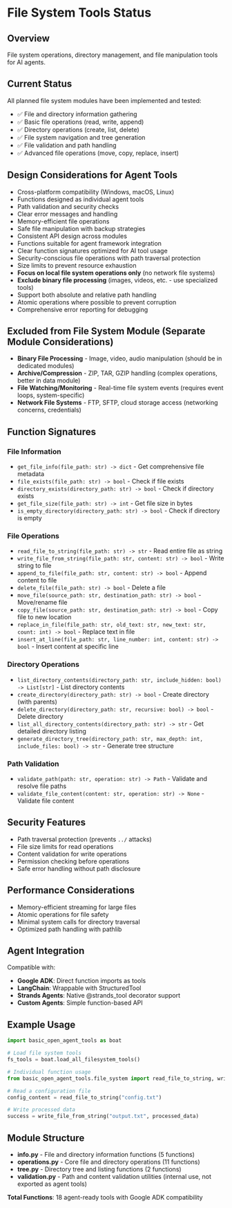 # File System Tools Status

## Overview
File system operations, directory management, and file manipulation tools for AI agents.

## Current Status
All planned file system modules have been implemented and tested:
- ✅ File and directory information gathering
- ✅ Basic file operations (read, write, append)
- ✅ Directory operations (create, list, delete)
- ✅ File system navigation and tree generation
- ✅ File validation and path handling
- ✅ Advanced file operations (move, copy, replace, insert)

## Design Considerations for Agent Tools
- Cross-platform compatibility (Windows, macOS, Linux)
- Functions designed as individual agent tools
- Path validation and security checks
- Clear error messages and handling
- Memory-efficient file operations
- Safe file manipulation with backup strategies
- Consistent API design across modules
- Functions suitable for agent framework integration
- Clear function signatures optimized for AI tool usage
- Security-conscious file operations with path traversal protection
- Size limits to prevent resource exhaustion
- **Focus on local file system operations only** (no network file systems)
- **Exclude binary file processing** (images, videos, etc. - use specialized tools)
- Support both absolute and relative path handling
- Atomic operations where possible to prevent corruption
- Comprehensive error reporting for debugging

## Excluded from File System Module (Separate Module Considerations)
- **Binary File Processing** - Image, video, audio manipulation (should be in dedicated modules)
- **Archive/Compression** - ZIP, TAR, GZIP handling (complex operations, better in data module)
- **File Watching/Monitoring** - Real-time file system events (requires event loops, system-specific)
- **Network File Systems** - FTP, SFTP, cloud storage access (networking concerns, credentials)

## Function Signatures

### File Information
- `get_file_info(file_path: str) -> dict` - Get comprehensive file metadata
- `file_exists(file_path: str) -> bool` - Check if file exists
- `directory_exists(directory_path: str) -> bool` - Check if directory exists
- `get_file_size(file_path: str) -> int` - Get file size in bytes
- `is_empty_directory(directory_path: str) -> bool` - Check if directory is empty

### File Operations
- `read_file_to_string(file_path: str) -> str` - Read entire file as string
- `write_file_from_string(file_path: str, content: str) -> bool` - Write string to file
- `append_to_file(file_path: str, content: str) -> bool` - Append content to file
- `delete_file(file_path: str) -> bool` - Delete a file
- `move_file(source_path: str, destination_path: str) -> bool` - Move/rename file
- `copy_file(source_path: str, destination_path: str) -> bool` - Copy file to new location
- `replace_in_file(file_path: str, old_text: str, new_text: str, count: int) -> bool` - Replace text in file
- `insert_at_line(file_path: str, line_number: int, content: str) -> bool` - Insert content at specific line

### Directory Operations
- `list_directory_contents(directory_path: str, include_hidden: bool) -> List[str]` - List directory contents
- `create_directory(directory_path: str) -> bool` - Create directory (with parents)
- `delete_directory(directory_path: str, recursive: bool) -> bool` - Delete directory
- `list_all_directory_contents(directory_path: str) -> str` - Get detailed directory listing
- `generate_directory_tree(directory_path: str, max_depth: int, include_files: bool) -> str` - Generate tree structure

### Path Validation
- `validate_path(path: str, operation: str) -> Path` - Validate and resolve file paths
- `validate_file_content(content: str, operation: str) -> None` - Validate file content

## Security Features
- Path traversal protection (prevents `../` attacks)
- File size limits for read operations
- Content validation for write operations
- Permission checking before operations
- Safe error handling without path disclosure

## Performance Considerations
- Memory-efficient streaming for large files
- Atomic operations for file safety
- Minimal system calls for directory traversal
- Optimized path handling with pathlib

## Agent Integration
Compatible with:
- **Google ADK**: Direct function imports as tools
- **LangChain**: Wrappable with StructuredTool
- **Strands Agents**: Native @strands_tool decorator support
- **Custom Agents**: Simple function-based API

## Example Usage

```python
import basic_open_agent_tools as boat

# Load file system tools
fs_tools = boat.load_all_filesystem_tools()

# Individual function usage
from basic_open_agent_tools.file_system import read_file_to_string, write_file_from_string

# Read a configuration file
config_content = read_file_to_string("config.txt")

# Write processed data
success = write_file_from_string("output.txt", processed_data)
```

## Module Structure
- **info.py** - File and directory information functions (5 functions)
- **operations.py** - Core file and directory operations (11 functions)
- **tree.py** - Directory tree and listing functions (2 functions) 
- **validation.py** - Path and content validation utilities (internal use, not exported as agent tools)

**Total Functions**: 18 agent-ready tools with Google ADK compatibility